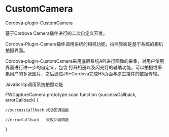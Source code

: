 # CustomCamera

Cordova-plugin-CustomCamera

基于Cordova Camera插件进行的二次自定义开发。

Cordova-Plugin-Camera插件调用系统的相机功能，拍照界面是基于系统的相机拍摄界面。

Cordova-plugin-CustomCamera采用底层系统API进行图像的采集，对用户使用界面进行进一步的自定义，包含
打开相册以及闪光灯的辅助功能，可以拍摄或采集用户的多张图片，之后通过JS+Cordova完成H5页面与原生插件的数据传输。


JavaScritp调用系统拍照功能

FWCaptureCamera.prototype.scan function (successCallback, errorCallback) {

    //successCallback 成功回调函数
    
    //errorCallback   失败回调函数

}



